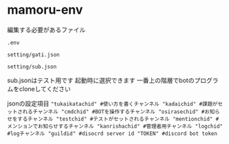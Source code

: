 # mamoru-env


編集する必要があるファイル
```
.env

setting/gati.json

setting/sub.json
```
sub.jsonはテスト用です
起動時に選択できます
一番上の階層でbotのプログラムをcloneしてください

jsonの設定項目
`
"tukaikatachid" #使い方を書くチャンネル
"kadaichid" #課題がセットされるチャンネル
"cmdchid" #BOTを操作するチャンネル
"osirasechid" #お知らせをするチャンネル
"testchid" #テストがセットされるチャンネル
"mentionchid" #メンションでお知らせするチャンネル
"kanrishachid" #管理者用チャンネル
"logchid" #logチャンネル
"guildid" #disocrd server id
"TOKEN" #discord bot token
`
